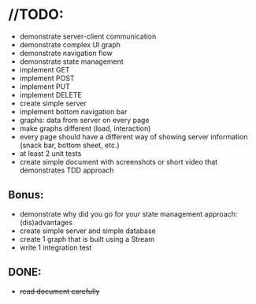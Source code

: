 # //TODO:

- demonstrate server-client communication
- demonstrate complex UI graph
- demonstrate navigation flow
- demonstrate state management
- implement GET
- implement POST
- implement PUT
- implement DELETE
- create simple server
- implement bottom navigation bar
- graphs: data from server on every page
- make graphs different (load, interaction)
- every page should have a different way of showing server information (snack bar, bottom sheet, etc.)
- at least 2 unit tests
- create simple document with screenshots or short video that demonstrates TDD approach


## Bonus:

- demonstrate why did you go for your state management approach: (dis)advantages
- create simple server and simple database
- create 1 graph that is built using a Stream
- write 1 integration test



## DONE:
- <s>read document carefully</s>


